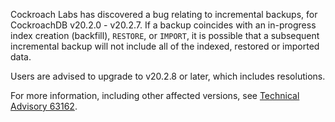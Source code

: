 Cockroach Labs has discovered a bug relating to incremental backups, for CockroachDB v20.2.0 - v20.2.7. If a backup coincides with an in-progress index creation (backfill), `RESTORE`, or `IMPORT`, it is possible that a subsequent incremental backup will not include all of the indexed, restored or imported data.

Users are advised to upgrade to v20.2.8 or later, which includes resolutions.

For more information, including other affected versions, see [Technical Advisory 63162](../advisories/a63162.html).